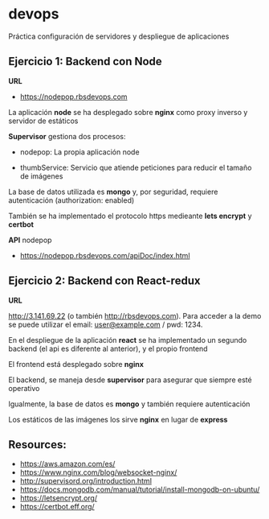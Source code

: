 # devops
Práctica configuración de servidores y despliegue de aplicaciones
## Ejercicio 1: Backend con Node


**URL**

- https://nodepop.rbsdevops.com


La aplicación **node** se ha desplegado sobre **nginx** como proxy inverso y servidor de estáticos

**Supervisor** gestiona dos procesos:

- nodepop: La propia aplicación node

- thumbService: Servicio que atiende peticiones para reducir el tamaño de imágenes

La base de datos utilizada es **mongo** y, por seguridad, requiere autenticación (authorization: enabled)

También se ha implementado el protocolo https medieante **lets encrypt** y **certbot**

**API** nodepop

- https://nodepop.rbsdevops.com/apiDoc/index.html

## Ejercicio 2: Backend con React-redux

**URL**

http://3.141.69.22 (o también http://rbsdevops.com). Para acceder a la demo se puede utilizar el email: user@example.com / pwd: 1234.

En el despliegue de la aplicación **react** se ha implementado un segundo backend (el api es diferente al anterior), y el propio frontend

El frontend está desplegado sobre **nginx**

El backend, se maneja desde **supervisor** para asegurar que siempre esté operativo

Igualmente, la base de datos es **mongo** y también requiere autenticación

Los estáticos de las imágenes los sirve **nginx** en lugar de **express**
## Resources:

- https://aws.amazon.com/es/
- https://www.nginx.com/blog/websocket-nginx/
- http://supervisord.org/introduction.html
- https://docs.mongodb.com/manual/tutorial/install-mongodb-on-ubuntu/
- https://letsencrypt.org/
- https://certbot.eff.org/

